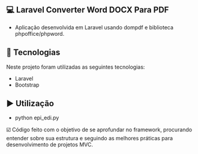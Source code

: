 ## 💻 Laravel Converter Word DOCX Para PDF

- Aplicação desenvolvida em Laravel usando dompdf e biblioteca phpoffice/phpword.

## :rocket: Tecnologias

Neste projeto foram utilizadas as seguintes tecnologias:

 - Laravel
 - Bootstrap

## ▶️ Utilização
 - python epi_edi.py

☑️ Código feito com o objetivo de se aprofundar no framework, procurando entender sobre sua estrutura e seguindo as melhores práticas para desenvolvimento de projetos MVC.
